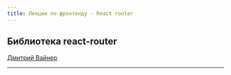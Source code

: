 ```yaml
---
title: Лекции по фронтенду - React router
---
```


## Библиотека react-router

[Дмитрий Вайнер](mailto:dmitry.weiner@gmail.com)

---
